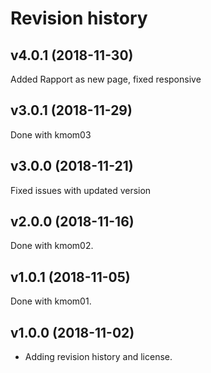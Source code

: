 Revision history
=================

v4.0.1 (2018-11-30)
-------------------
Added Rapport as new page, fixed responsive 

v3.0.1 (2018-11-29)
-------------------
Done with kmom03


v3.0.0 (2018-11-21)
-------------------
Fixed issues with updated version


v2.0.0 (2018-11-16)
-------------------
Done with kmom02.


v1.0.1 (2018-11-05)
-------------------
Done with kmom01.


v1.0.0 (2018-11-02)
-------------------

* Adding revision history and license.
